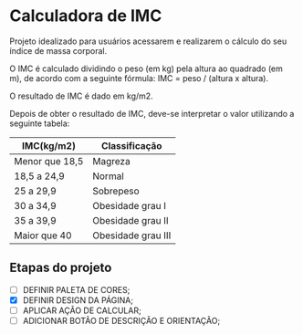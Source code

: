 # Calculadora de IMC

Projeto idealizado para usuários acessarem e realizarem o cálculo do seu índice de massa corporal.

O IMC é calculado dividindo o peso (em kg) pela altura ao quadrado (em m), de acordo com a seguinte fórmula: IMC = peso / (altura x altura).

O resultado de IMC é dado em kg/m2.

Depois de obter o resultado de IMC, deve-se interpretar o valor utilizando a seguinte tabela:

| IMC(kg/m2)  |  Classificação  |
| ------------------- | ------------------- |
|  Menor que 18,5 |  Magreza |
|  18,5 a 24,9 |  Normal |
|  25 a 29,9 |  Sobrepeso |
|  30 a 34,9 |  Obesidade grau I |
|  35 a 39,9 |  Obesidade grau II |
|  Maior que 40 |  Obesidade grau III |

## Etapas do projeto
- [ ] DEFINIR PALETA DE CORES;
- [x] DEFINIR DESIGN DA PÁGINA;
- [ ] APLICAR AÇÃO DE CALCULAR;
- [ ] ADICIONAR BOTÃO DE DESCRIÇÃO E ORIENTAÇÃO;